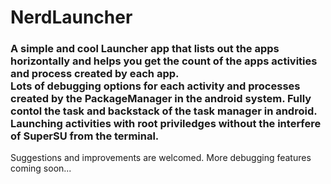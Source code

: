<h1> NerdLauncher</h1>
<h3> A simple and cool Launcher app that lists out the apps horizontally and helps you get the count of the apps activities and process created by each app.
</br> Lots of debugging options for each activity and processes created by the PackageManager in the android system. Fully contol the task and backstack of the task manager in android.
Launching activities with root priviledges without the interfere of SuperSU from the terminal.</h3>
<p> Suggestions and improvements are welcomed.  More debugging features coming soon...</p>
